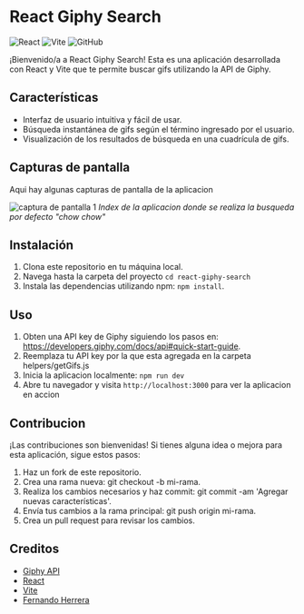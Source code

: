 # React Giphy Search

![React](https://img.shields.io/badge/React-17.0.2-blue?logo=react)
![Vite](https://img.shields.io/badge/Vite-2.4.4-blue?logo=vite)
![GitHub](https://img.shields.io/badge/GitHub-<GitHub_Version>-blue?logo=github)

¡Bienvenido/a a React Giphy Search! Esta es una aplicación desarrollada con React y Vite que te permite buscar gifs utilizando la API de Giphy.

## Características

- Interfaz de usuario intuitiva y fácil de usar.
- Búsqueda instantánea de gifs según el término ingresado por el usuario.
- Visualización de los resultados de búsqueda en una cuadrícula de gifs.

## Capturas de pantalla

Aqui hay algunas capturas de pantalla de la aplicacion

![captura de pantalla 1](screenshots/screenshot1.png)
_Index de la aplicacion donde se realiza la busqueda por defecto "chow chow"_

## Instalación

1. Clona este repositorio en tu máquina local.
2. Navega hasta la carpeta del proyecto `cd react-giphy-search`
3. Instala las dependencias utilizando npm: `npm install`.

## Uso

1. Obten una API key de Giphy siguiendo los pasos en: https://developers.giphy.com/docs/api#quick-start-guide.
2. Reemplaza tu API key por la que esta agregada en la carpeta helpers/getGifs.js 
3. Inicia la aplicacion localmente: `npm run dev`
4. Abre tu navegador y visita `http://localhost:3000` para ver la aplicacion en accion

## Contribucion

¡Las contribuciones son bienvenidas! Si tienes alguna idea o mejora para esta aplicación, sigue estos pasos:

1. Haz un fork de este repositorio.
2. Crea una rama nueva: git checkout -b mi-rama.
3. Realiza los cambios necesarios y haz commit: git commit -am 'Agregar nuevas características'.
4. Envía tus cambios a la rama principal: git push origin mi-rama.
5. Crea un pull request para revisar los cambios.

## Creditos
- [Giphy API](https://developers.giphy.com/docs/api/)
- [React](https://reactjs.org/)
- [Vite](https://vitejs.dev/)
- [Fernando Herrera](https://cursos.devtalles.com/)
